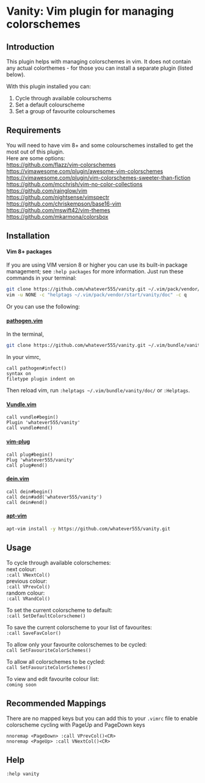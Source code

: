 Vanity: Vim plugin for managing colorschemes 
=============

Introduction
------------

This plugin helps with managing colorschemes in vim. It does not contain any actual colorthemes - for those you can install a separate plugin (listed below).  

With this plugin installed you can:   
1. Cycle through available colourschems  
2. Set a default colourscheme   
3. Set a group of favourite colourschemes   

Requirements
------------
You will need to have vim 8+ and  some colourschemes installed to get the most out of this plugin.  
Here are some options:    
https://github.com/flazz/vim-colorschemes  
https://vimawesome.com/plugin/awesome-vim-colorschemes  
https://vimawesome.com/plugin/vim-colorschemes-sweeter-than-fiction  
https://github.com/mcchrish/vim-no-color-collections  
https://github.com/rainglow/vim  
https://github.com/nightsense/vimspectr  
https://github.com/chriskempson/base16-vim  
https://github.com/mswift42/vim-themes  
https://github.com/mkarmona/colorsbox  
   
Installation
------------

#### Vim 8+ packages

If you are using VIM version 8 or higher you can use its built-in package management; see `:help packages` for more information. Just run these commands in your terminal:

```bash
git clone https://github.com/whatever555/vanity.git ~/.vim/pack/vendor/start/vanity
vim -u NONE -c "helptags ~/.vim/pack/vendor/start/vanity/doc" -c q
```

Or you can use the following:  

#### [pathogen.vim](https://github.com/tpope/vim-pathogen)

In the terminal,
```bash
git clone https://github.com/whatever555/vanity.git ~/.vim/bundle/vanity
```
In your vimrc,
```vim
call pathogen#infect()
syntax on
filetype plugin indent on
```

Then reload vim, run `:helptags ~/.vim/bundle/vanity/doc/` or `:Helptags`.

#### [Vundle.vim](https://github.com/VundleVim/Vundle.vim)
```vim
call vundle#begin()
Plugin 'whatever555/vanity'
call vundle#end()
```

#### [vim-plug](https://github.com/junegunn/vim-plug)

```vim
call plug#begin()
Plug 'whatever555/vanity'
call plug#end()
```

#### [dein.vim](https://github.com/Shougo/dein.vim)
```vim
call dein#begin()
call dein#add('whatever555/vanity')
call dein#end()
```

#### [apt-vim](https://github.com/egalpin/apt-vim)
```bash
apt-vim install -y https://github.com/whatever555/vanity.git
```

Usage
------------

To cycle through available colorschemes:  
next colour:   
`:call VNextCol()`   
previous colour:   
`:call VPrevCol()`   
random colour:   
`:call VRandCol()`   
  
To set the current colorscheme to default:  
`:call SetDefaultColorscheme()`   
  
To save the current colorscheme to your list of favourites:  
`:call SaveFavColor()`   
  
To allow only your favourite colorschemes to be cycled:  
`call SetFavouriteColorSchemes()`  

To allow all colorschemes to be cycled:  
`call SetFavouriteColorSchemes()`  
  
To view and edit favourite colour list:  
`coming soon`


Recommended Mappings
------------
There are no mapped keys but you can add this to your `.vimrc` file to enable colorscheme cycling with PageUp and PageDown keys
  

```
nnoremap <PageDown> :call VPrevCol()<CR>  
nnoremap <PageUp> :call VNextCol()<CR>  
```


Help 
------------

`:help vanity`


